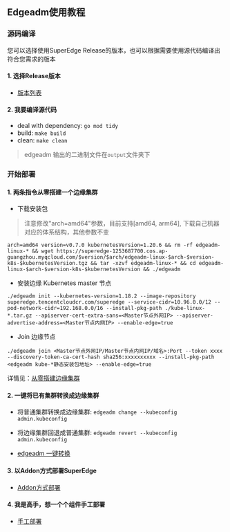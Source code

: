 ## Edgeadm使用教程

### 源码编译
您可以选择使用SuperEdge Release的版本，也可以根据需要使用源代码编译出符合您需求的版本

#### 1. 选择Release版本
- [版本列表](https://github.com/superedge/superedge/releases)

#### 2. 我要编译源代码

- deal with dependency: `go mod tidy`
- build: `make build`
- clean: `make clean`

> edgeadm 输出的二进制文件在`output`文件夹下

### 开始部署

#### 1. 两条指令从零搭建一个边缘集群
-   下载安装包
> 注意修改"arch=amd64"参数，目前支持[amd64, arm64], 下载自己机器对应的体系结构，其他参数不变
```
arch=amd64 version=v0.7.0 kubernetesVersion=1.20.6 && rm -rf edgeadm-linux-* && wget https://superedge-1253687700.cos.ap-guangzhou.myqcloud.com/$version/$arch/edgeadm-linux-$arch-$version-k8s-$kubernetesVersion.tgz && tar -xzvf edgeadm-linux-* && cd edgeadm-linux-$arch-$version-k8s-$kubernetesVersion && ./edgeadm
```

-   安装边缘 Kubernetes master 节点
```shell
./edgeadm init --kubernetes-version=1.18.2 --image-repository superedge.tencentcloudcr.com/superedge --service-cidr=10.96.0.0/12 --pod-network-cidr=192.168.0.0/16 --install-pkg-path ./kube-linux-*.tar.gz --apiserver-cert-extra-sans=<Master节点外网IP> --apiserver-advertise-address=<Master节点内网IP> --enable-edge=true
```

-   Join 边缘节点
```shell
./edgeadm join <Master节点外网IP/Master节点内网IP/域名>:Port --token xxxx --discovery-token-ca-cert-hash sha256:xxxxxxxxxx --install-pkg-path <edgeadm kube-*静态安装包地址> --enable-edge=true 
```

详情见：[从零搭建边缘集群](./installation/install_edge_kubernetes_CN.md)

#### 2. 一键将已有集群转换成边缘集群

- 将普通集群转换成边缘集群: `edgeadm change --kubeconfig admin.kubeconfig`

- 将边缘集群回退成普通集群: `edgeadm revert --kubeconfig admin.kubeconfig`

- [edgeadm 一键转换](./installation/install_via_edgeadm_CN.md)

#### 3. 以Addon方式部署SuperEdge
- [Addon方式部署](./installation/addon_superedge_CN.md)

#### 4. 我是高手，想一个个组件手工部署

- [手工部署](./installation/install_manually_CN.md)
